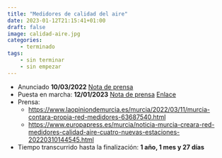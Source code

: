 ```yaml
---
title: "Medidores de calidad del aire"
date: 2023-01-12T21:15:41+01:00
draft: false
image: calidad-aire.jpg
categories:
    - terminado
tags:
    - sin terminar
    - sin empezar
---
```


- Anunciado **10/03/2022** [Nota de prensa](https://centromedios.murcia.es/PUBLICO/NotaPrensa/Default.aspx?pIdPagina=25&pIdNoticia=62334)
- Puesta en marcha: **12/01/2023** [Nota de prensa](https://centromedios.murcia.es/publico/NotaPrensa/Default.aspx?pIdNoticia=64700&pIdPagina=25) [Enlace](https://aerobiologia-aytomurcia.hopu.eu/d/public-smartcity-pm/calidad-del-aire-materia-particulada?orgId=1)
- Prensa:
    - https://www.laopiniondemurcia.es/murcia/2022/03/11/murcia-contara-propia-red-medidores-63687540.html
    - https://www.europapress.es/murcia/noticia-murcia-creara-red-medidores-calidad-aire-cuatro-nuevas-estaciones-20220310144545.html
- Tiempo transcurrido hasta la finalización: **1 año, 1 mes y 27 días**